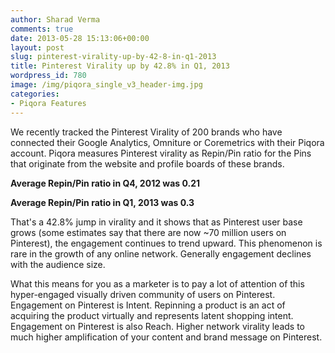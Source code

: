 ```yaml
---
author: Sharad Verma
comments: true
date: 2013-05-28 15:13:06+00:00
layout: post
slug: pinterest-virality-up-by-42-8-in-q1-2013
title: Pinterest Virality up by 42.8% in Q1, 2013
wordpress_id: 780
image: /img/piqora_single_v3_header-img.jpg
categories:
- Piqora Features
---
```


We recently tracked the Pinterest Virality of 200 brands who have connected their Google Analytics, Omniture or Coremetrics with their Piqora account. Piqora measures Pinterest virality as Repin/Pin ratio for the Pins that originate from the website and profile boards of these brands.

**Average Repin/Pin ratio in Q4, 2012 was 0.21**

**Average Repin/Pin ratio in Q1, 2013 was 0.3**

That's a 42.8% jump in virality and it shows that as Pinterest user base grows (some estimates say that there are now ~70 million users on Pinterest), the engagement continues to trend upward. This phenomenon is rare in the growth of any online network. Generally engagement declines with the audience size.

What this means for you as a marketer is to pay a lot of attention of this hyper-engaged visually driven community of users on Pinterest. Engagement on Pinterest is Intent. Repinning a product is an act of acquiring the product virtually and represents latent shopping intent. Engagement on Pinterest is also Reach. Higher network virality leads to much higher amplification of your content and brand message on Pinterest.



